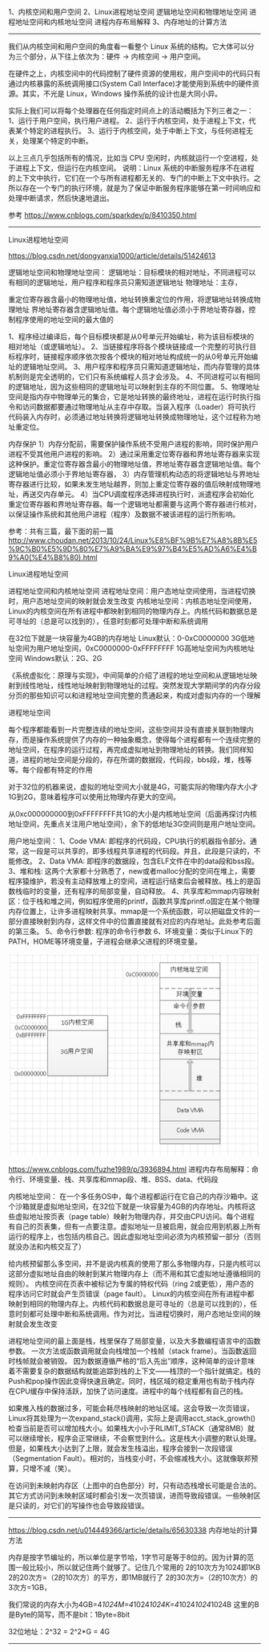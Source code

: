1、内核空间和用户空间
2、Linux进程地址空间
逻辑地址空间和物理地址空间
进程地址空间和内核地址空间
进程内存布局解释
3、内存地址的计算方法




---------------------------------------------------------------------------------------------------------------------
我们从内核空间和用户空间的角度看一看整个 Linux 系统的结构。它大体可以分为三个部分，从下往上依次为：硬件 -> 内核空间 -> 用户空间。


在硬件之上，内核空间中的代码控制了硬件资源的使用权，用户空间中的代码只有通过内核暴露的系统调用接口(System Call Interface)才能使用到系统中的硬件资源。其实，不光是 Linux，Windows 操作系统的设计也是大同小异。

实际上我们可以将每个处理器在任何指定时间点上的活动概括为下列三者之一：
1、运行于用户空间，执行用户进程。
2、运行于内核空间，处于进程上下文，代表某个特定的进程执行。
3、运行于内核空间，处于中断上下文，与任何进程无关，处理某个特定的中断。

以上三点几乎包括所有的情况，比如当 CPU 空闲时，内核就运行一个空进程，处于进程上下文，但运行在内核空间。
说明：Linux 系统的中断服务程序不在进程的上下文中执行，它们在一个与所有进程都无关的、专门的中断上下文中执行。之所以存在一个专门的执行环境，就是为了保证中断服务程序能够在第一时间响应和处理中断请求，然后快速地退出。



参考
https://www.cnblogs.com/sparkdev/p/8410350.html



---------------------------------------------------------------------------------------------------------------------
Linux进程地址空间

https://blog.csdn.net/dongyanxia1000/article/details/51424613

逻辑地址空间和物理地址空间：
逻辑地址：目标模块的相对地址，不同进程可以有相同的逻辑地址，用户程序和程序员只需知道逻辑地址
物理地址：主存，

重定位寄存器含最小的物理地址值，地址转换重定位的作用，将逻辑地址转换成物理地址
界地址寄存器含逻辑地址值。每个逻辑地址值必须小于界地址寄存器，控制程序使用的地址空间的最大值的


1、程序经过编译后，每个目标模块都是从0号单元开始编址，称为该目标模块的相对地址（或逻辑地址）。
2、当链接程序将各个模块链接成一个完整的可执行目标程序时，链接程序顺序依次按各个模块的相对地址构成统一的从0号单元开始编址的逻辑地址空间。
3、用户程序和程序员只需知道逻辑地址，而内存管理的具体机制则是完全透明的，它们只有系统编程人员才会涉及。
4、不同进程可以有相同的逻辑地址，因为这些相同的逻辑地址可以映射到主存的不同位置。
5、物理地址空间是指内存中物理单元的集合，它是地址转换的最终地址，进程在运行时执行指令和访问数据都要通过物理地址从主存中存取。当装入程序（Loader）将可执行代码装入内存时，必须通过地址转换将逻辑地址转换成物理地址，这个过程称为地址重定位。


内存保护
1）内存分配前，需要保护操作系统不受用户进程的影响，同时保护用户进程不受其他用户进程的影响。
2）通过采用重定位寄存器和界地址寄存器来实现这种保护。重定位寄存器含最小的物理地址值，界地址寄存器含逻辑地址值。每个逻辑地址值必须小于界地址寄存器，
3）内存管理机构动态的将逻辑地址与界地址寄存器进行比较，如果未发生地址越界，则加上重定位寄存器的值后映射成物理地址，再送交内存单元。
4）当CPU调度程序选择进程执行时，派遣程序会初始化重定位寄存器和界地址寄存器。每一个逻辑地址都需要与这两个寄存器进行核对，以保证操作系统和其他用户进程（程序）及数据不被该进程的运行所影响。



参考：共有三篇，最下面的前一篇
http://www.choudan.net/2013/10/24/Linux%E8%BF%9B%E7%A8%8B%E5%9C%B0%E5%9D%80%E7%A9%BA%E9%97%B4%E5%AD%A6%E4%B9%A0(%E4%B8%80).html

Linux进程地址空间

进程地址空间和内核地址空间
进程地址空间：用户态地址空间使用，当进程切换时，用户态地址空间的映射就会发生改变
内核地址空间：内核态地址空间使用，Linux的内核空间在所有进程中都映射到相同的物理内存上。内核代码和数据总是可寻址的（总是可以找到的），任意时刻都可处理中断和系统调用

在32位下就是一块容量为4GB的内存地址
Linux默认：0-0xC0000000 3G低地址空间为用户地址空间，0xC0000000-0xFFFFFFFF 1G高地址空间为内核地址空间
Windows默认：2G、2G



《系统虚拟化：原理与实现》，中间简单的介绍了进程的地址空间和从逻辑地址映射到线性地址，线性地址映射到物理地址的过程。突然发现大学期间学的内存分段分页的那些知识可以和进程地址空间完整的贯通起来，构成对虚拟内存的一个理解


进程地址空间

每个程序都能看到一片完整连续的地址空间，这些空间并没有直接关联到物理内存，而是操作系统提供了内存的一种抽象概念，使得每个进程都有一个连续完整的地址空间，在程序的运行过程，再完成虚拟地址到物理地址的转换。我们同样知道，进程的地址空间是分段的，存在所谓的数据段，代码段，bbs段，堆，栈等等。每个段都有特定的作用

对于32位的机器来说，虚拟的地址空间大小就是4G，可能实际的物理内存大小才1G到2G，意味着程序可以使用比物理内存更大的空间。

从0xc000000000到0xFFFFFFFF共1G的大小是内核地址空间（后面再探讨内核地址空间，先重点关注用户地址空间），余下的低地址3G空间则是用户地址空间。

用户地址空间：
1、Code VMA: 即程序的代码段，CPU执行的机器指令部分。通常，这一段是可以共享的，即多线程共享进程的代码段。并且，此段是只读的，不能修改。
2、Data VMA: 即程序的数据段，包含ELF文件在中的data段和bss段。
3、堆和栈: 这两个大家都十分熟悉了，new或者malloc分配的空间在堆上，需要程序猿维护，若没有主动释放堆上的空间，进程运行结束后会被释放。栈上的是函数栈临时的变量，还有程序的局部变量，自动释放。
4、共享库和mmap内容映射区：位于栈和堆之间，例如程序使用的printf，函数共享库printf.o固定在某个物理内存位置上，让许多进程映射共享。mmap是一个系统函数，可以把磁盘文件的一部分直接映射到内存，这样文件中的位置直接就有对应的内存地址。此处参考后面的第三条。
5、命令行参数: 程序的命令行参数
6、环境变量：类似于Linux下的PATH，HOME等环境变量，子进程会继承父进程的环境变量。

![进程空间和内和空间示意图](../../../../Books/images/linux-address.png "ReferencePicture")



https://www.cnblogs.com/fuzhe1989/p/3936894.html
进程内存布局解释：命令行、环境变量、栈、共享库和mmap段、堆、BSS、data、代码段

内核地址空间：
在一个多任务OS中，每个进程都运行在它自己的内存沙箱中。这个沙箱就是虚拟地址空间，在32位下就是一块容量为4GB的内存地址。内核将这些虚拟地址按页表（page table）映射为物理内存，并交由CPU访问。每个进程有自己的页表集，但有一点要注意。虚拟地址一旦被启用，就会应用到机器上所有运行的程序上，也包括内核自己。因此虚拟地址空间必须为内核预留一部分（否则就没办法和内核交互了）


给内核预留那么多空间，并不是说内核真的使用了那么多物理内存，只是内核可以这部分虚拟地址自由的映射到某片物理内存上（而不用和其它虚拟地址遵循相同的规则）。
内核空间在页表中被标记为专属的特权代码（ring 2或更低），用户态的程序访问它时就会产生页错误（page fault）。
Linux的内核空间在所有进程中都映射到相同的物理内存上。内核代码和数据总是可寻址的（总是可以找到的），任意时刻都可处理中断和系统调用。作为对比，当进程切换时，用户态地址空间的映射就会发生改变

进程地址空间的最上面是栈，栈里保存了局部变量，以及大多数编程语言中的函数参数。
一次方法或函数调用就会向栈增加一个栈帧（stack frame）。当函数返回时栈帧就会被销毁。
因为数据遵循严格的“后入先出”顺序，这种简单的设计意味着不需要复杂的数据结构就能追踪到栈的上下文——栈顶的一个指针就搞定。栈的Push和pop操作因此变得快速且确定。同时，栈区域的稳定重用也有助于栈内存在CPU缓存中保持活跃，加快了访问速度。进程中的每个线程都有自己的栈。

如果推入栈的数据过多，可能会耗尽栈映射的地址区域。这会导致一次页错误，Linux将其处理为一次expand_stack()调用，实际上是调用acct_stack_growth()检查当前是否可以增加栈大小。如果栈大小小于RLIMIT_STACK（通常8MB）就可以继续增长，程序会正常继续，不会察觉到什么。这是栈大小调整的默认处理。
但是，如果栈大小达到了上限，就会发生栈溢出，程序会接到一次段错误（Segmentation Fault）。相对的，当栈变小时，不会缩减栈大小。这就像联邦预算，只增不减（笑）。


在访问到未映射内存区（上图中的白色部分）时，只有动态栈增长可能是合法的。其它方式访问到未映射区域时都会引发一次页错误，进而导致段错误。一些映射区是只读的，对它们的写操作也会导致段错误。


---------------------------------------------------------------------------------------------------------------------

https://blog.csdn.net/u014449366/article/details/65630338
内存地址的计算方法

内存是按字节编址的，所以单位是字节哈，1字节可是等于8位的。因为计算的范围一般比较小，所以就记住两个就够了。记住几个常用的
2的10次方为1024即1KB
2的20次方=（2的10次方）的平方，即1MB就行了
2的30次方=（2的10次方）的3次方=1GB，

我们常说的内存大小为4GB=4*1024M=4*1024*1024K=4*1024*1024*1024B
这里的B是Byte的简写，而不是bit：1Byte=8bit

32位地址：2^32 = 2^2*G = 4G






---------------------------------------------------------------------------------------------------------------------


